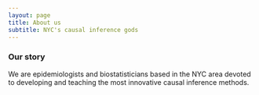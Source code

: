 ```yaml
---
layout: page
title: About us
subtitle: NYC's causal inference gods
---
```


### Our story

We are epidemiologists and biostatisticians based in the NYC area devoted to developing and teaching the most innovative causal inference methods.

